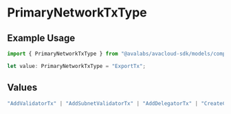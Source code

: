 # PrimaryNetworkTxType

## Example Usage

```typescript
import { PrimaryNetworkTxType } from "@avalabs/avacloud-sdk/models/components";

let value: PrimaryNetworkTxType = "ExportTx";
```

## Values

```typescript
"AddValidatorTx" | "AddSubnetValidatorTx" | "AddDelegatorTx" | "CreateChainTx" | "CreateSubnetTx" | "ImportTx" | "ExportTx" | "AdvanceTimeTx" | "RewardValidatorTx" | "RemoveSubnetValidatorTx" | "TransformSubnetTx" | "AddPermissionlessValidatorTx" | "AddPermissionlessDelegatorTx" | "BaseTx" | "TransferSubnetOwnershipTx" | "UNKNOWN" | "CreateAssetTx" | "OperationTx"
```